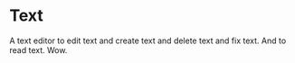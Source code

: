 # Text
A text editor to edit text and create text and delete text and fix text. And to read text. Wow.

